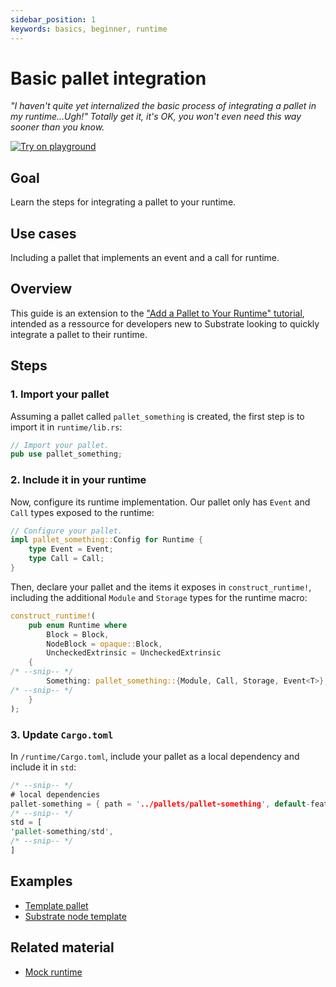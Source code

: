 ```yaml
---
sidebar_position: 1
keywords: basics, beginner, runtime
---
```


# Basic pallet integration

_"I haven't quite yet internalized the basic process of integrating a pallet in my runtime...Ugh!" Totally get it, it's OK, you won't even need this way sooner than you know._

[![Try on playground](https://img.shields.io/badge/Playground-Node_Template-brightgreen?logo=Parity%20Substrate)](https://playground.substrate.dev/?deploy=node-template)

## Goal

Learn the steps for integrating a pallet to your runtime.

## Use cases

Including a pallet that implements an event and a call for runtime.

## Overview

This guide is an extension to the ["Add a Pallet to Your Runtime" tutorial][add-a-pallet-tutorial], intended as a ressource 
for developers new to Substrate looking to quickly integrate a pallet to their runtime.

## Steps

### 1. Import your pallet

Assuming a pallet called `pallet_something` is created, the first step is to import it in `runtime/lib.rs`:

```rust
// Import your pallet.
pub use pallet_something;
```

### 2. Include it in your runtime 

Now, configure its runtime implementation. Our pallet only has `Event` and `Call` types exposed to the runtime:

```rust
// Configure your pallet.
impl pallet_something::Config for Runtime {
	type Event = Event;
	type Call = Call;
}
```

Then, declare your pallet and the items it exposes in `construct_runtime!`, including the additional `Module` and `Storage` 
types for the runtime macro: 

```rust
construct_runtime!(
	pub enum Runtime where
		Block = Block,
		NodeBlock = opaque::Block,
		UncheckedExtrinsic = UncheckedExtrinsic
	{
/* --snip-- */
		Something: pallet_something::{Module, Call, Storage, Event<T>}, 
/* --snip-- */
	}
);
```

### 3. Update `Cargo.toml`

In `/runtime/Cargo.toml`, include your pallet as a local dependency and include it in `std`:

```rust
/* --snip-- */
# local dependencies
pallet-something = { path = '../pallets/pallet-something', default-features = false, version = '3.0.0' }
/* --snip-- */
std = [
'pallet-something/std',
/* --snip-- */
]
```

## Examples

- [Template pallet](https://github.com/substrate-developer-hub/substrate-node-template/blob/master/pallets/template/src/lib.rs#L1-L107)
- [Substrate node template][playground-gov]

## Related material

- [Mock runtime][mock-runtime] 

[add-a-pallet-tutorial]: https://substrate.dev/docs/en/tutorials/add-a-pallet/import-a-pallet
[playground-gov]: playground.substrate.dev
[mock-runtime]: https://substrate.dev/docs/en/knowledgebase/runtime/tests#mock-runtime-environment